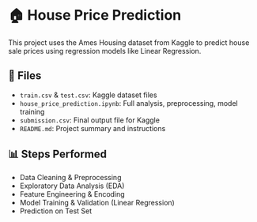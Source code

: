 # 🏠 House Price Prediction

This project uses the Ames Housing dataset from Kaggle to predict house sale prices using regression models like Linear Regression.

## 📁 Files
- `train.csv` & `test.csv`: Kaggle dataset files
- `house_price_prediction.ipynb`: Full analysis, preprocessing, model training
- `submission.csv`: Final output file for Kaggle
- `README.md`: Project summary and instructions

## 📊 Steps Performed
- Data Cleaning & Preprocessing
- Exploratory Data Analysis (EDA)
- Feature Engineering & Encoding
- Model Training & Validation (Linear Regression)
- Prediction on Test Set
